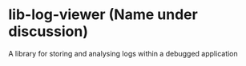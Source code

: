 # lib-log-viewer (Name under discussion)
A library for storing and analysing logs within a debugged application
